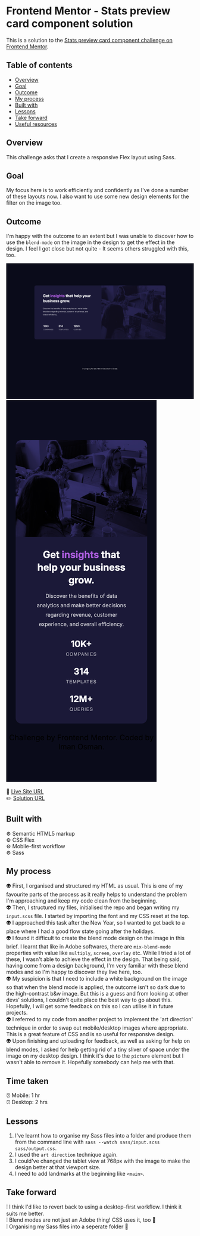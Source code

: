 # Frontend Mentor - Stats preview card component solution

This is a solution to the [Stats preview card component challenge on Frontend Mentor](https://www.frontendmentor.io/challenges/stats-preview-card-component-8JqbgoU62).

## Table of contents

- [Overview](#overview)
- [Goal](#goal)
- [Outcome](#outcome)
- [My process](#my-process)
- [Built with](#built-with)
- [Lessons](#lessons)
- [Take forward](#take-forward)
- [Useful resources](#useful-resources)

## Overview

This challenge asks that I create a responsive Flex layout using Sass.

## Goal

My focus here is to work efficiently and confidently as I've done a number of these layouts now. I also want to use some new design elements for the filter on the image too.

## Outcome

I'm happy with the outcome to an extent but I was unable to discover how to use the `blend-mode` on the image in the design to get the effect in the design. I feel I got close but not quite - It seems others struggled with this, too.

![](./images/desktop-screenshot.png)
![](images/mobile-screenshot.png)

:jigsaw: [Live Site URL](https://i000o.github.io/stats-preview-card/)  
:pencil2: [Solution URL](https://www.frontendmentor.io/solutions/responsive-flex-stats-card-with-sass-r-sp2zl38i)

## Built with

:gear: Semantic HTML5 markup  
:gear: CSS Flex  
:gear: Mobile-first workflow  
:gear: Sass

## My process

:alien: First, I organised and structured my HTML as usual. This is one of my favourite parts of the process as it really helps to understand the problem I'm approaching and keep my code clean from the beginning.  
:alien: Then, I structured my files, initialised the repo and began writing my `input.scss` file. I started by importing the font and my CSS reset at the top.  
:alien: I approached this task after the New Year, so I wanted to get back to a place where I had a good flow state going after the holidays.  
:alien: I found it difficult to create the blend mode design on the image in this brief. I learnt that like in Adobe softwares, there are `mix-blend-mode` properties with value like `multiply`, `screen`, `overlay` etc. While I tried a lot of these, I wasn't able to achieve the effect in the design. That being said, having come from a design background, I'm very familiar with these blend modes and so I'm happy to discover they live here, too.  
:alien: My suspicion is that I need to include a white background on the image so that when the blend mode is applied, the outcome isn't so dark due to the high-contrast b&w image. But this is a guess and from looking at other devs' solutions, I couldn't quite place the best way to go about this. Hopefully, I will get some feedback on this so I can utilise it in future projects.  
:alien: I referred to my code from another project to implement the 'art direction' technique in order to swap out mobile/desktop images where appropriate. This is a great feature of CSS and is so useful for responsive design.  
:alien: Upon finishing and uploading for feedback, as well as asking for help on blend modes, I asked for help getting rid of a tiny sliver of space under the image on my desktop design. I think it's due to the `picture` element but I wasn't able to remove it. Hopefully somebody can help me with that.

## Time taken

:alarm_clock: Mobile: 1 hr  
:alarm_clock: Desktop: 2 hrs

## Lessons

1. I've learnt how to organise my Sass files into a folder and produce them from the command line with `sass --watch sass/input.scss sass/output.css`.
2. I used the `art direction` technique again.
3. I could've changed the tablet view at 768px with the image to make the design better at that viewport size.
4. I need to add landmarks at the beginning like `<main>`.

## Take forward

:grey_exclamation: I think I'd like to revert back to using a desktop-first workflow. I think it suits me better.  
:grey_exclamation: Blend modes are not just an Adobe thing! CSS uses it, too :slightly_smiling_face:  
:grey_exclamation: Organising my Sass files into a seperate folder :drooling_face:
